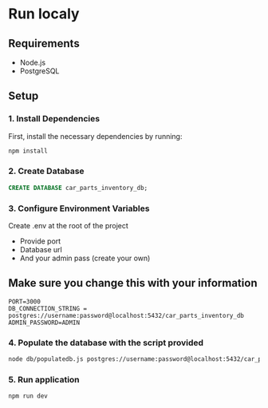 # Run localy

## Requirements

- Node.js
- PostgreSQL

## Setup

### 1. Install Dependencies

First, install the necessary dependencies by running:

```bash
npm install
```

### 2. Create Database

```sql
CREATE DATABASE car_parts_inventory_db;
```

### 3. Configure Environment Variables

Create .env at the root of the project

- Provide port
- Database url
- And your admin pass (create your own)

## Make sure you change this with your information

```env
PORT=3000
DB_CONNECTION_STRING = postgres://username:password@localhost:5432/car_parts_inventory_db
ADMIN_PASSWORD=ADMIN
```

### 4. Populate the database with the script provided

```bash
node db/populatedb.js postgres://username:password@localhost:5432/car_parts_inventory_db
```

### 5. Run application

```bash
npm run dev
```
